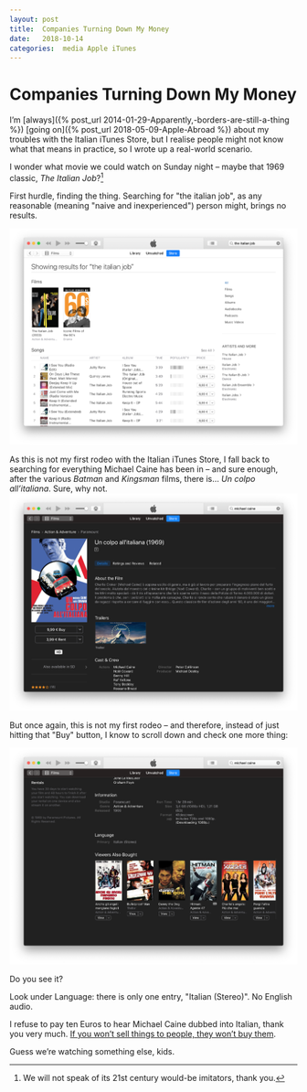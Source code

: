 ```yaml
---
layout: post
title:  Companies Turning Down My Money 
date:   2018-10-14 
categories:  media Apple iTunes 
---
```


# Companies Turning Down My Money


I’m [always]({% post_url 2014-01-29-Apparently,-borders-are-still-a-thing %}) [going on]({% post_url 2018-05-09-Apple-Abroad %}) about my troubles with the Italian iTunes Store, but I realise people might not know what that means in practice, so I wrote up a real-world scenario.

I wonder what movie we could watch on Sunday night – maybe that 1969 classic, *The Italian Job*?[^1]

First hurdle, finding the thing. Searching for "the italian job", as any reasonable (meaning "naive and inexperienced") person might, brings no results.

![](/images/unknown_filename.79.png)

As this is not my first rodeo with the Italian iTunes Store, I fall back to searching for everything Michael Caine has been in – and sure enough, after the various *Batman* and *Kingsman* films, there is… *Un colpo all’italiana*. Sure, why not.
![](/images/unknown_filename.78.png)

But once again, this is not my first rodeo – and therefore, instead of just hitting that "Buy" button, I know to scroll down and check one more thing:

![](/images/unknown_filename.77.png)

Do you see it? 

Look under Language: there is only one entry, "Italian (Stereo)". No English audio. 

I refuse to pay ten Euros to hear Michael Caine dubbed into Italian, thank you very much. [If you won’t sell things to people, they won’t buy them]().

Guess we’re watching something else, kids.

[^1]: We will not speak of its 21st century would-be imitators, thank you.

